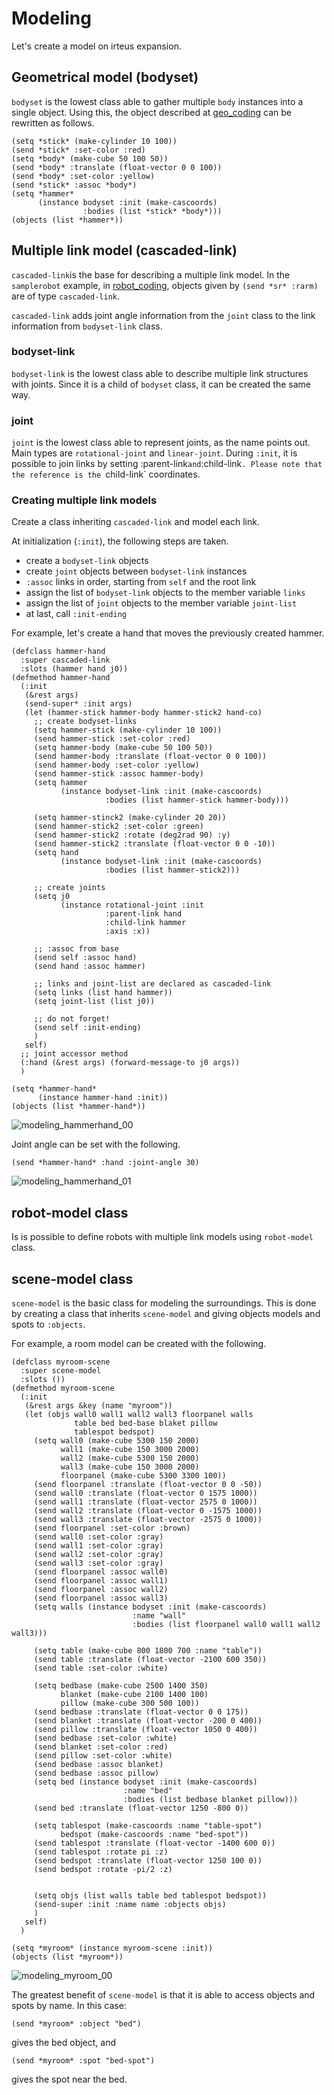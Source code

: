 # Modeling

Let's create a model on irteus expansion.


## Geometrical model (bodyset)

`bodyset` is the lowest class able to gather multiple `body` instances into a single object.
Using this, the object described at [geo_coding](geo_coding.md) can be rewritten as follows.

```
(setq *stick* (make-cylinder 10 100))
(send *stick* :set-color :red)
(setq *body* (make-cube 50 100 50))
(send *body* :translate (float-vector 0 0 100))
(send *body* :set-color :yellow)
(send *stick* :assoc *body*)
(setq *hammer*
      (instance bodyset :init (make-cascoords)
                :bodies (list *stick* *body*)))
(objects (list *hammer*))
```

## Multiple link model (cascaded-link)

`cascaded-link`is the base for describing a multiple link model.
In the `samplerobot` example, in [robot_coding](robot_coding.md), objects given by `(send *sr* :rarm)` are of type `cascaded-link`.

`cascaded-link` adds joint angle information from the `joint` class to the link information from `bodyset-link` class.

### bodyset-link

`bodyset-link` is the lowest class able to describe multiple link structures with joints.
Since it is a child of `bodyset` class, it can be created the same way.

### joint

`joint` is the lowest class able to represent joints, as the name points out.
Main types are `rotational-joint` and `linear-joint`.
During `:init`, it is possible to join links by setting :parent-link` and `:child-link`.
Please note that the reference is the `child-link` coordinates.

### Creating multiple link models

Create a class inheriting `cascaded-link` and model each link.

At initialization (`:init`), the following steps are taken.

- create a `bodyset-link` objects
- create `joint` objects between `bodyset-link` instances
- `:assoc` links in order, starting from `self` and the root link
- assign the list of `bodyset-link` objects to the member variable `links`
- assign the list of `joint` objects to the member variable `joint-list`
- at last, call `:init-ending`

For example, let's create a hand that moves the previously created hammer.

```
(defclass hammer-hand
  :super cascaded-link
  :slots (hammer hand j0))
(defmethod hammer-hand
  (:init
   (&rest args)
   (send-super* :init args)
   (let (hammer-stick hammer-body hammer-stick2 hand-co)
     ;; create bodyset-links
     (setq hammer-stick (make-cylinder 10 100))
     (send hammer-stick :set-color :red)
     (setq hammer-body (make-cube 50 100 50))
     (send hammer-body :translate (float-vector 0 0 100))
     (send hammer-body :set-color :yellow)
     (send hammer-stick :assoc hammer-body)
     (setq hammer
           (instance bodyset-link :init (make-cascoords)
                     :bodies (list hammer-stick hammer-body)))

     (setq hammer-stinck2 (make-cylinder 20 20))
     (send hammer-stick2 :set-color :green)
     (send hammer-stick2 :rotate (deg2rad 90) :y)
     (send hammer-stick2 :translate (float-vector 0 0 -10))
     (setq hand
           (instance bodyset-link :init (make-cascoords)
                     :bodies (list hammer-stick2)))

     ;; create joints
     (setq j0
           (instance rotational-joint :init
                     :parent-link hand
                     :child-link hammer
                     :axis :x))

     ;; :assoc from base
     (send self :assoc hand)
     (send hand :assoc hammer)

     ;; links and joint-list are declared as cascaded-link
     (setq links (list hand hammer))
     (setq joint-list (list j0))

     ;; do not forget!
     (send self :init-ending)
     )
   self)
  ;; joint accessor method
  (:hand (&rest args) (forward-message-to j0 args))
  )

(setq *hammer-hand*
      (instance hammer-hand :init))
(objects (list *hammer-hand*))
```
![modeling_hammerhand_00](figure/modeling_hammerhand_00.jpg)


Joint angle can be set with the following.
```
(send *hammer-hand* :hand :joint-angle 30)
```

![modeling_hammerhand_01](figure/modeling_hammerhand_01.jpg)


## robot-model class

Is is possible to define robots with multiple link models using `robot-model` class.

## scene-model class

`scene-model` is the basic class for modeling the surroundings.
This is done by creating a class that inherits `scene-model` and giving objects models and spots to `:objects`.

For example, a room model can be created with the following.

```
(defclass myroom-scene
  :super scene-model
  :slots ())
(defmethod myroom-scene
  (:init
   (&rest args &key (name "myroom"))
   (let (objs wall0 wall1 wall2 wall3 floorpanel walls
              table bed bed-base blaket pillow
              tablespot bedspot)
     (setq wall0 (make-cube 5300 150 2000)
           wall1 (make-cube 150 3000 2000)
           wall2 (make-cube 5300 150 2000)
           wall3 (make-cube 150 3000 2000)
           floorpanel (make-cube 5300 3300 100))
     (send floorpanel :translate (float-vector 0 0 -50))
     (send wall0 :translate (float-vector 0 1575 1000))
     (send wall1 :translate (float-vector 2575 0 1000))
     (send wall2 :translate (float-vector 0 -1575 1000))
     (send wall3 :translate (float-vector -2575 0 1000))
     (send floorpanel :set-color :brown)
     (send wall0 :set-color :gray)
     (send wall1 :set-color :gray)
     (send wall2 :set-color :gray)
     (send wall3 :set-color :gray)
     (send floorpanel :assoc wall0)
     (send floorpanel :assoc wall1)
     (send floorpanel :assoc wall2)
     (send floorpanel :assoc wall3)
     (setq walls (instance bodyset :init (make-cascoords)
                           :name "wall"
                           :bodies (list floorpanel wall0 wall1 wall2 wall3)))

     (setq table (make-cube 800 1800 700 :name "table"))
     (send table :translate (float-vector -2100 600 350))
     (send table :set-color :white)

     (setq bedbase (make-cube 2500 1400 350)
           blanket (make-cube 2100 1400 100)
           pillow (make-cube 300 500 100))
     (send bedbase :translate (float-vector 0 0 175))
     (send blanket :translate (float-vector -200 0 400))
     (send pillow :translate (float-vector 1050 0 400))
     (send bedbase :set-color :white)
     (send blanket :set-color :red)
     (send pillow :set-color :white)
     (send bedbase :assoc blanket)
     (send bedbase :assoc pillow)
     (setq bed (instance bodyset :init (make-cascoords)
                         :name "bed"
                         :bodies (list bedbase blanket pillow)))
     (send bed :translate (float-vector 1250 -800 0))

     (setq tablespot (make-cascoords :name "table-spot")
           bedspot (make-cascoords :name "bed-spot"))
     (send tablespot :translate (float-vector -1400 600 0))
     (send tablespot :rotate pi :z)
     (send bedspot :translate (float-vector 1250 100 0))
     (send bedspot :rotate -pi/2 :z)


     (setq objs (list walls table bed tablespot bedspot))
     (send-super :init :name name :objects objs)
     )
   self)
  )

(setq *myroom* (instance myroom-scene :init))
(objects (list *myroom*))
```

![modeling_myroom_00](figure/modeling_myroom_00.jpg)


The greatest benefit of `scene-model` is that it is able to access objects and spots by name.
In this case:

```
(send *myroom* :object "bed")
```

gives the bed object, and 

```
(send *myroom* :spot "bed-spot")
```

gives the spot near the bed.
